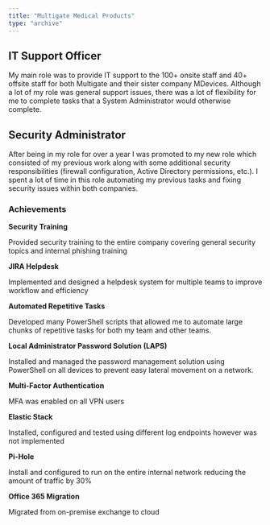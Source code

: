 ```yaml
---
title: "Multigate Medical Products"
type: "archive"
---
```


## IT Support Officer

My main role was to provide IT support to the 100+ onsite staff and 40+ offsite staff for both Multigate and their sister company MDevices. Although a lot of my role was general support issues, there was a lot of flexibility for me to complete tasks that a System Administrator would otherwise complete.

## Security Administrator

After being in my role for over a year I was promoted to my new role which consisted of my previous work along with some additional security responsibilities (firewall configuration, Active Directory permissions, etc.). I spent a lot of time in this role automating my previous tasks and fixing security issues within both companies.

### Achievements

**Security Training**

Provided security training to the entire company covering general security topics and internal phishing training

**JIRA Helpdesk**

Implemented and designed a helpdesk system for multiple teams to improve workflow and efficiency

**Automated Repetitive Tasks**

Developed many PowerShell scripts that allowed me to automate large chunks of repetitive tasks for both my team and other teams.

**Local Administrator Password Solution (LAPS)**

Installed and managed the password management solution using PowerShell on all devices to prevent easy lateral movement on a network. 

**Multi-Factor Authentication**

MFA was enabled on all VPN users

**Elastic Stack**

Installed, configured and tested using different log endpoints however was not implemented

**Pi-Hole**

Install and configured to run on the entire internal network reducing the amount of traffic by 30%

**Office 365 Migration**

Migrated from on-premise exchange to cloud
